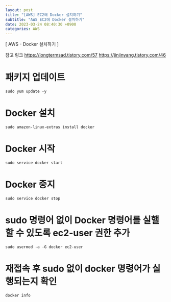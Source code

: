 ```yaml
---
layout: post
title: "[AWS] EC2에 Docker 설치하기"
subtitle: "AWS EC2에 Docker 설치하기"
date: 2023-03-24 08:40:30 +0900
categories: AWS
---
```

[ AWS - Docker 설치하기 ]

참고 링크 
	https://longtermsad.tistory.com/57
	https://jinjinyang.tistory.com/46
	
# 패키지 업데이트
	sudo yum update -y


# Docker 설치
	sudo amazon-linux-extras install docker

# Docker 시작
	sudo service docker start

# Docker 중지
	sudo service docker stop

# sudo 명령어 없이 Docker 명령어를 실핼할 수 있도록 ec2-user 권한 추가
	sudo usermod -a -G docker ec2-user

# 재접속 후 sudo 없이 docker 명령어가 실행되는지 확인
	docker info	
	

	


                                                                                                                                                                                                                                                                                                                                                                                                                                 

